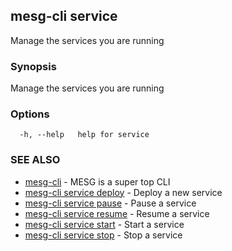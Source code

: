 ## mesg-cli service

Manage the services you are running

### Synopsis

Manage the services you are running

### Options

```
  -h, --help   help for service
```

### SEE ALSO

* [mesg-cli](mesg-cli.md)	 - MESG is a super top CLI
* [mesg-cli service deploy](mesg-cli_service_deploy.md)	 - Deploy a new service
* [mesg-cli service pause](mesg-cli_service_pause.md)	 - Pause a service
* [mesg-cli service resume](mesg-cli_service_resume.md)	 - Resume a service
* [mesg-cli service start](mesg-cli_service_start.md)	 - Start a service
* [mesg-cli service stop](mesg-cli_service_stop.md)	 - Stop a service

